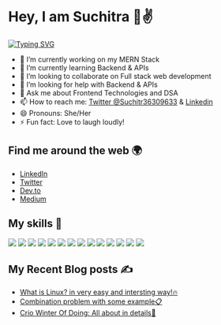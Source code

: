 # Hey, I am Suchitra 👋✌️

[![Typing SVG](https://readme-typing-svg.herokuapp.com?font=Montserrat&color=4FA5F7&size=22&lines=I'm+a+full+stack+developer;Enthusiast+in+design;Love+to+write+blogs;Good+in+problem+solving;Love+to+open+source)](https://git.io/typing-svg)

- 🔭 I’m currently working on my MERN Stack
- 🌱 I’m currently learning Backend & APIs
- 👯 I’m looking to collaborate on Full stack web development
- 🤔 I’m looking for help with Backend & APIs
- 💬 Ask me about Frontend Technologies and DSA
- 📫 How to reach me: [Twitter @Suchitr36309633](https://twitter.com/Suchitr36309633) &  [Linkedin](https://www.linkedin.com/in/suchitra-giri/)
- 😄 Pronouns: She/Her
- ⚡ Fun fact: Love to laugh loudly!

## Find me around the web 🌍

- [LinkedIn](https://www.linkedin.com/in/suchitra-giri/)
- [Twitter](https://twitter.com/Suchitr36309633)
- [Dev.to](https://dev.to/suchitr36309633)
- [Medium](https://suchigiri13.medium.com/)


## My skills 🚀

![](https://img.shields.io/badge/HTML5-E34F26?style=for-the-badge&logo=html5&logoColor=white)
![](https://img.shields.io/badge/JavaScript-F7DF1E?style=for-the-badge&logo=javascript&logoColor=black)
![](https://img.shields.io/badge/Node.js-43853D?style=for-the-badge&logo=node.js&logoColor=white)
![](https://img.shields.io/badge/CSS3-1572B6?style=for-the-badge&logo=css3&logoColor=white)
![](https://img.shields.io/badge/Markdown-000000?style=for-the-badge&logo=markdown&logoColor=white)
![](https://img.shields.io/badge/Express.js-404D59?style=for-the-badge)
![](https://img.shields.io/badge/React-20232A?style=for-the-badge&logo=react&logoColor=61DAFB)
![](https://img.shields.io/badge/Bootstrap-563D7C?style=for-the-badge&logo=bootstrap&logoColor=white)
![](https://img.shields.io/badge/jQuery-0769AD?style=for-the-badge&logo=jquery&logoColor=white)
![](https://img.shields.io/badge/Netlify-00C7B7?style=for-the-badge&logo=netlify&logoColor=white)
![](https://img.shields.io/badge/MongoDB-4EA94B?style=for-the-badge&logo=mongodb&logoColor=white)
![](https://img.shields.io/badge/Heroku-430098?style=for-the-badge&logo=heroku&logoColor=white)
![](https://img.shields.io/badge/Google_Cloud-4285F4?style=for-the-badge&logo=google-cloud&logoColor=white)
![](https://img.shields.io/badge/-canva-blue?style=for-the-badge)


## My Recent Blog posts ✍️

<!-- BLOG-POST-LIST:START -->
- [What is Linux? in very easy and intersting way!🔥](https://dev.to/suchitr36309633/what-is-linux-3jnc)
- [Combination problem with some example📋](https://dev.to/suchitr36309633/combinations-problem-3f83)
- [Crio Winter Of Doing: All about in details💁](https://suchigiri13.medium.com/crio-do-winter-of-doing-stage-1-ae75cb84fd4e)

<!-- BLOG-POST-LIST:END -->
